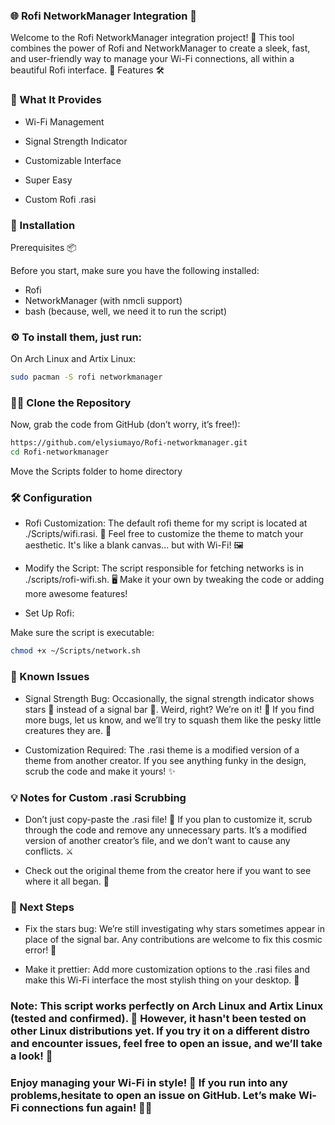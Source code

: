 ### 🌐 Rofi NetworkManager Integration 📡

Welcome to the Rofi NetworkManager integration project! 🚀 This tool combines the power of Rofi and NetworkManager to create a sleek, fast, and user-friendly way to manage your Wi-Fi connections, all within a beautiful Rofi interface. 🎉
Features 🛠️

### 📡 What It Provides 
<div>

- Wi-Fi Management
 
- Signal Strength Indicator
 
- Customizable Interface
 
- Super Easy
 
- Custom Rofi .rasi
   
</div>

### 🚀 Installation
Prerequisites 📦
<div>

 Before you start, make sure you have the following installed:

- Rofi 
- NetworkManager (with nmcli support)
- bash (because, well, we need it to run the script)
</div>
  
### ⚙️ To install them, just run:
<div>

On Arch Linux and Artix Linux:

 ```bash
sudo pacman -S rofi networkmanager
 ```
</div>

### 🧑‍💻 Clone the Repository

Now, grab the code from GitHub (don’t worry, it’s free!):

```bash
https://github.com/elysiumayo/Rofi-networkmanager.git
cd Rofi-networkmanager
```
Move the Scripts folder to home directory 
### 🛠️ Configuration

<div>

 - Rofi Customization:
The default rofi theme for my script is located at ./Scripts/wifi.rasi. 🎨 Feel free to customize the theme to match your aesthetic. It's like a blank canvas... but with Wi-Fi! 🖼️

- Modify the Script:
The script responsible for fetching networks is in ./scripts/rofi-wifi.sh. 🖥️ Make it your own by tweaking the code or adding more awesome features!

- Set Up Rofi:

Make sure the script is executable:

```bash
chmod +x ~/Scripts/network.sh
 ```

</div>

### 🐞 Known Issues

- Signal Strength Bug: Occasionally, the signal strength indicator shows stars 🌟 instead of a signal bar 📶. Weird, right? We’re on it! 🔧 If you find more bugs, let us know, and we’ll try to squash them like the pesky little creatures they are. 🐜

- Customization Required: The .rasi theme is a modified version of a theme from another creator. If you see anything funky in the design, scrub the code and make it yours! ✨

### 💡 Notes for Custom .rasi Scrubbing

</div>

- Don’t just copy-paste the .rasi file! 📝 If you plan to customize it, scrub through the code and remove any unnecessary parts. It’s a modified version of another creator’s file, and we don’t want to cause any conflicts. ⚔️

- Check out the original theme from the creator here if you want to see where it all began. 🙌

</div>

### 🎯 Next Steps

<div>

- Fix the stars bug: We’re still investigating why stars sometimes appear in place of the signal bar. Any contributions are welcome to fix this cosmic error! 🌌

- Make it prettier: Add more customization options to the .rasi files and make this Wi-Fi interface the most stylish thing on your desktop. 💅

</div>

### Note: This script works perfectly on Arch Linux and Artix Linux (tested and confirmed). 🎉 However, it hasn't been tested on other Linux distributions yet. If you try it on a different distro and encounter issues, feel free to open an issue, and we’ll take a look! 🚨
### Enjoy managing your Wi-Fi in style! 🎉 If you run into any problems,hesitate to open an issue on GitHub. Let’s make Wi-Fi connections fun again! 📶😄
